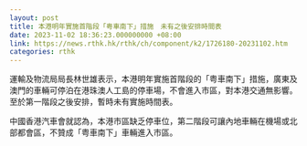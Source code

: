 ```yaml
---
layout: post
title: 本港明年實施首階段「粤車南下」措施　未有之後安排時間表
date: 2023-11-02 18:36:23.000000000 +08:00
link: https://news.rthk.hk/rthk/ch/component/k2/1726180-20231102.htm
categories: rthk
---
```


運輸及物流局局長林世雄表示，本港明年實施首階段的「粤車南下」措施，廣東及澳門的車輛可停泊在港珠澳人工島的停車場，不會進入巿區，對本港交通無影響。至於第一階段之後安排，暫時未有實施時間表。

中國香港汽車會就認為，本港巿區缺乏停車位，第二階段可讓內地車輛在機場或北部都會區，不贊成「粤車南下」車輛進入巿區。
